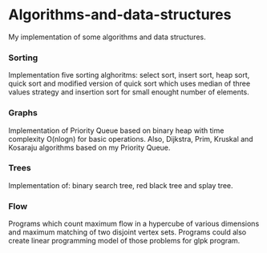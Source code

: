 # Algorithms-and-data-structures
My implementation of some algorithms and data structures.
### **Sorting**</br>
Implementation five sorting alghoritms: select sort, insert sort, heap sort, quick sort and modified version of quick sort which uses median of three values strategy and insertion sort for small enought number of elements.
### **Graphs**</br>
Implementation of Priority Queue based on binary heap with time complexity O(nlogn) for basic operations. Also, Dijkstra, Prim, Kruskal and Kosaraju algorithms based on my Priority Queue.
### **Trees**</br>
Implementation of: binary search tree, red black tree and splay tree.
### **Flow**</br>
Programs which count maximum flow in a hypercube of various dimensions and maximum matching of two disjoint vertex sets. Programs could also create linear programming model of those problems for glpk program.
